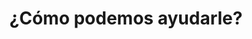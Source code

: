 ---
title: "¿Cómo podemos ayudarle?"
description: "Envíenos sus preguntas o solicitudes a través del formulario de respuesta o contactenos por teléfono o correo. Estaremos encantados de ayudarle."
draft: false
bg_image: "images/contact/office4.jpg"
---